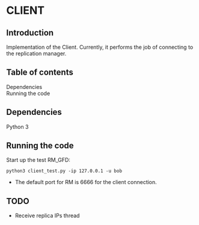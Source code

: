 # CLIENT

## Introduction
Implementation of the Client. Currently, it performs the job of connecting to the replication manager.


## Table of contents           
Dependencies                                                      
Running the code

## Dependencies                                     
Python 3

## Running the code                                                
Start up the test RM_GFD:  
```
python3 client_test.py -ip 127.0.0.1 -u bob                                               
```

* The default port for RM is 6666 for the client connection.     

## TODO
* Receive replica IPs thread
